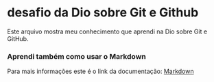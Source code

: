 # desafio da Dio sobre Git e Github
Este arquivo mostra meu conhecimento que aprendi na Dio sobre Git e GitHub.

### Aprendi também como usar o Markdown

Para mais informações este é o link da documentação:
[Markdown](https://www.markdownguide.org/basic-syntax/)
